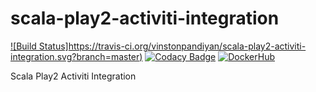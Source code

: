 # scala-play2-activiti-integration
[![Build Status]https://travis-ci.org/vinstonpandiyan/scala-play2-activiti-integration.svg?branch=master)](https://travis-ci.org/vinstonpandiyan/scala-play2-activiti-integration.svg?branch=master) [![Codacy Badge](https://api.codacy.com/project/badge/Grade/78f6db9d16024552a7e9f3e9b781aec7)](https://www.codacy.com/app/vinstonpandiyan/scala-play2-activiti-integration?utm_source=github.com&amp;utm_medium=referral&amp;utm_content=vinstonpandiyan/scala-play2-activiti-integration&amp;utm_campaign=Badge_Grade) [![DockerHub](https://img.shields.io/badge/docker-available-blue.svg)](https://hub.docker.com/u/vinston/)

Scala Play2 Activiti Integration
